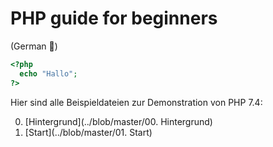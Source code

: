 PHP guide for beginners
=======================


(German :eyes:)
```php
<?php
  echo "Hallo";
?>
```

Hier sind alle Beispieldateien zur Demonstration von PHP 7.4:

  0.  [Hintergrund](../blob/master/00. Hintergrund)
  1.  [Start](../blob/master/01. Start)

